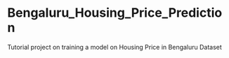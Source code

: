 # Bengaluru_Housing_Price_Prediction
Tutorial project on training a model on Housing Price in Bengaluru Dataset
